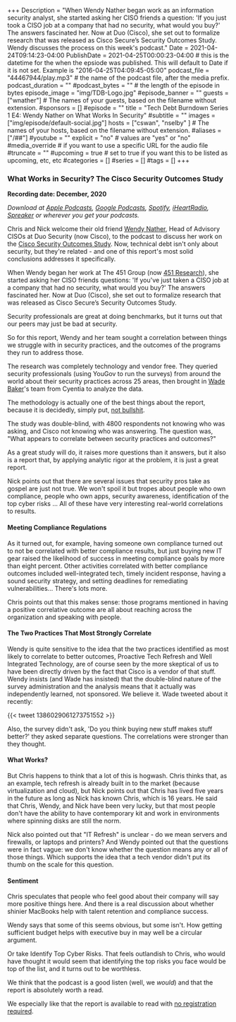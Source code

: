 +++
Description = "When Wendy Nather began work as an information security analyst, she started asking her CISO friends a question: 'If you just took a CISO job at a company that had no security, what would you buy?' The answers fascinated her. Now at Duo (Cisco), she set out to formalize research that was released as Cisco Secure’s Security Outcomes Study. Wendy discusses the process on this week's podcast."
Date = 2021-04-24T09:14:23-04:00
PublishDate = 2021-04-25T00:00:23-04:00 # this is the datetime for the when the epsiode was published. This will default to Date if it is not set. Example is "2016-04-25T04:09:45-05:00"
podcast_file = "44467944/play.mp3" # the name of the podcast file, after the media prefix.
podcast_duration = ""
#podcast_bytes = "" # the length of the episode in bytes
episode_image = "img/TDB-Logo.jpg"
#episode_banner = ""
guests = ["wnather"] # The names of your guests, based on the filename without extension.
#sponsors = []
#episode = ""
title = "Tech Debt Burndown Series 1 E4: Wendy Nather on What Works In Security"
#subtitle = ""
images = ["img/episode/default-social.jpg"]
hosts = ["cswan", "nselby" ] # The names of your hosts, based on the filename without extension.
#aliases = ["/##"]
#youtube = ""
explicit = "no" # values are "yes" or "no"
#media_override # if you want to use a specific URL for the audio file
#truncate = ""
#upcoming = true # set to true if you want this to be listed as upcoming, etc, etc
#categories = []
#series = []
#tags = []
+++
### What Works in Security? The Cisco Security Outcomes Study ###

**Recording date: December, 2020**

*Download at [Apple Podcasts](https://podcastsconnect.apple.com/my-podcasts/the-tech-debt-burndown-podcast/1562710899), [Google Podcasts](https://podcasts.google.com/feed/aHR0cHM6Ly93d3cuc3ByZWFrZXIuY29tL3Nob3cvNDg3MzE4MC9lcGlzb2Rlcy9mZWVk), [Spotify](https://open.spotify.com/show/0t15PUgvQYNWQ6LYXJ8zkz), [iHeartRadio](https://iheart.com/podcast/81137852), [Spreaker](https://www.spreaker.com/show/the-tech-debt-burndown-podcast) or wherever you get your podcasts.*

Chris and Nick welcome their old friend [Wendy Nather](https://blogs.cisco.com/author/wendynather), Head of Advisory CISOs at Duo Security (now Cisco), to the podcast to discuss her work on the [Cisco Security Outcomes Study](https://duo.com/resources/ebooks/security-outcomes-study-cisco-secure). Now, technical debt isn't only about security, but they're related - and one of this report's most solid conclusions addresses it specifically. 

When Wendy began her work at The 451 Group (now [451 Research](https://451research.com)), she started asking her CISO friends questions: 'If you've just taken a CISO job at a company that had no security, what would you buy?' The answers fascinated her. Now at Duo (Cisco), she set out to formalize research that was released as Cisco Secure’s Security Outcomes Study. 

Security professionals are great at doing benchmarks, but it turns out that our peers may just be bad at security. 

So for this report, Wendy and her team sought a correlation between things we struggle with in security practices, and the outcomes of the programs they run to address those. 

The research was completely technology and vendor free. They queried security professionals (using YouGov to run the surveys) from around the world about their security practices across 25 areas, then brought in [Wade Baker](https://www.cyentia.com/finally-a-properly-sampled-security-survey/)'s team from Cyentia to analyze the data.  

The methodology is actually one of the best things about the report, because it is decidedly, simply put, [not bullshit](https://www.cisco.com/c/en/us/products/security/security-outcomes-study.html).

The study was double-blind, with 4800 respondents not knowing who was asking, and Cisco not knowing who was answering. The question was, "What appears to correlate between security practices and outcomes?"

As a great study will do, it raises more questions than it answers, but it also is a report that, by applying analytic rigor at the problem, it is just a great report. 

Nick points out that there are several issues that security pros take as gospel are just not true. We won't spoil it but tropes about people who own compliance, people who own apps, security awareness, identification of the top cyber risks ... All of these have very interesting real-world correlations to results. 

#### Meeting Compliance Regulations ####
As it turned out, for example, having someone own compliance turned out to not be correlated with better compliance results, but just buying new IT gear raised the likelihood of success in meeting compliance goals by more than eight percent. Other activities correlated with better compliance outcomes included well-integrated tech, timely incident response, having a sound security strategy, and setting deadlines for remediating vulnerabilities... There's lots more. 

Chris points out that this makes sense: those programs mentioned in having a positive correlative outcome are all about reaching across the organization and speaking with people. 


#### The Two Practices That Most Strongly Correlate ####

Wendy is quite sensitive to the idea that the two practices identified as most likely to correlate to better outcomes, Proactive Tech Refresh and Well Integrated Technology, are of course seen by the more skeptical of us to have been directly driven by the fact that Cisco is a vendor of that stuff. Wendy insists (and Wade has insisted) that the double-blind nature of the survey administration and the analysis means that it actually was independently learned, not sponsored. We believe it. Wade tweeted about it recently:


{{< tweet 1386029061273751552 >}}

Also, the survey didn't ask, 'Do you think buying new stuff makes stuff better?' they asked separate questions. The correlations were stronger than they thought. 

#### What Works? ####
But Chris happens to think that a lot of this is hogwash. Chris thinks that, as an example, tech refresh is already built in to the market (because virtualization and cloud), but Nick points out that Chris has lived five years in the future as long as Nick has known Chris, which is 16 years. He said that Chris, Wendy, and Nick have been very lucky, but that most people don't have the ability to have contemporary kit and work in environments where spinning disks are still the norm. 

Nick also pointed out that "IT Refresh" is unclear - do we mean servers and firewalls, or laptops and printers? And Wendy pointed out that the questions were in fact vague: we don't know whether the question means any or all of those things. Which supports the idea that a tech vendor didn't put its thumb on the scale for this question.

#### Sentiment ####
Chris speculates that people who feel good about their company will say more positive things here. And there is a real discussion about whether shinier MacBooks help with talent retention and compliance success.

Wendy says that some of this seems obvious, but some isn't. How getting sufficient budget helps with executive buy in may well be a circular argument.

Or take Identify Top Cyber Risks. That feels outlandish to Chris, who would have thought it would seem that identifying the top risks you face would be top of the list, and it turns out to be worthless.  

We think that the podcast is a good listen (well, we *would*) and that the report is absolutely worth a read. 

We especially like that the report is available to read with [no registration required](https://www.cisco.com/c/dam/en/us/products/collateral/security/2020-outcomes-study-main-report.pdf). 













